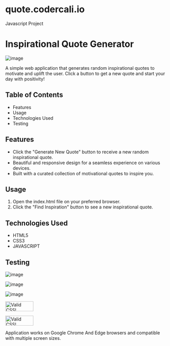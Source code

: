# quote.codercali.io
Javascript Project
# Inspirational Quote Generator
![image](https://github.com/CoderCali/quote.codercali.io/assets/116227064/e01fa296-8e55-4eb4-8d6f-0cd377646a7b)

A simple web application that generates random inspirational quotes to motivate and uplift the user. Click a button to get a new quote and start your day with positivity!

## Table of Contents
- Features
- Usage
- Technologies Used
- Testing



## Features
- Click the "Generate New Quote" button to receive a new random inspirational quote.
- Beautiful and responsive design for a seamless experience on various devices.
- Built with a curated collection of motivational quotes to inspire you.

## Usage
1. Open the index.html file on your preferred browser.
2. Click the "Find Inspiration" button to see a new inspirational quote.

## Technologies Used
- HTML5
- CSS3
- JAVASCRIPT

## Testing
![image](https://github.com/CoderCali/quote.codercali.io/assets/116227064/3a13cd84-6b8b-4895-9d45-31a1b438e02f)

![image](https://github.com/CoderCali/quote.codercali.io/assets/116227064/c1b4c88b-8e9f-4799-8d90-34d356ac8d4c)

![image](https://github.com/CoderCali/quote.codercali.io/assets/116227064/1ea4acaf-8b1b-4069-9b5e-6e9b2e8fc8e2)

<p>
    <a href="http://jigsaw.w3.org/css-validator/check/referer">
        <img style="border:0;width:88px;height:31px"
            src="http://jigsaw.w3.org/css-validator/images/vcss"
            alt="Valid CSS!" />
    </a>
</p>
            
<p>
<a href="http://jigsaw.w3.org/css-validator/check/referer">
    <img style="border:0;width:88px;height:31px"
        src="http://jigsaw.w3.org/css-validator/images/vcss-blue"
        alt="Valid CSS!" />
    </a>
</p>

Application works on Google Chrome And Edge browsers and compatible with multiple screen sizes.
        


